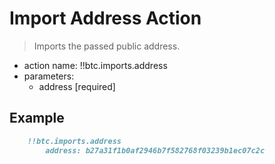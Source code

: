 # Import Address Action

> Imports the passed public address.

- action name: !!btc.imports.address
- parameters:
  - address [required]

## Example

```md
    !!btc.imports.address
        address: b27a31f1b0af2946b7f582768f03239b1ec07c2c
```
